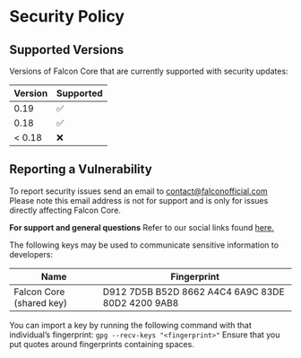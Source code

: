 # Security Policy

## Supported Versions

Versions of Falcon Core that are currently supported with security updates:

| Version | Supported          |
| ------- | ------------------ |
| 0.19    | :white_check_mark: |
| 0.18    | :white_check_mark: |
| < 0.18  | :x:                |

## Reporting a Vulnerability

To report security issues send an email to contact@falconofficial.com
Please note this email address is not for support and is only for issues directly affecting Falcon Core.

**For support and general questions**
Refer to our social links found [here.](https://github.com/ProjectFalcon/FNC.git/blob/master/CONTRIBUTING.md#communication-channels)

The following keys may be used to communicate sensitive information to developers:

| Name | Fingerprint |
|------|-------------|
| Falcon Core (shared key) | D912 7D5B B52D 8662 A4C4  6A9C 83DE 80D2 4200 9AB8 |

You can import a key by running the following command with that individual’s fingerprint: `gpg --recv-keys "<fingerprint>"` Ensure that you put quotes around fingerprints containing spaces.